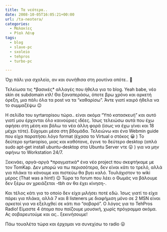 ```yaml
---
title: Τα νεότερα..
date: 2008-10-05T16:05:21+00:00
url: /ta-neotera/
categories:
  - Μαλακίες
  - Ρίαλ Λάιφ
tags:
  - blog
  - slave-pc
  - sxoleio
  - tehpros
  - turbo-pc

---
```

Όχι πάλι για σχολείο, αν και συνήθισα στη ρουτίνα οπότε.. 🙂

Τελείωσα τις \*βασικές\* αλλαγές που ήθελα για το blog. Yeah babe, νέο skin σε subdomain κτλ! Θα ξαναπεράσω, όποτε βρω χρόνο και αρκετή όρεξη, μια πάλι όλα τα post να τα &#8220;καθαρίσω&#8221;. Άντε γιατί καιρό ήθελα να το συμμαζέψω 😉  


Η σελίδα του syrtaropisou τώρα.. είναι ακόμα &#8220;Υπό κατασκευή&#8221; και αυτό γιατί μου έρχονται όλο καινούριες ιδέες. Ίσως τελειώσω αυτά που έχω αφήσει στη μέση και βάλω τα νέα άλλη φορά (ίσως να έχω γίνει και 18 μέχρι τότε). Εύχομαι μέσα στη βδομάδα. Τελειώνω και ένα Webmin guide που είχα παρατήσει λόγο format (έχασα το Virtual ο στόκος 😀 ) Το δεύτερο syrtaropiso, μιας και καθότανε, έγινε το δεύτερο desktop (απλά sudo apt-get install ubuntu-desktop στα Ubuntu Server ντε 😛 ) για να μην αφήνω το Workstation 24/7.

Ξεκινάει, αργά-αργά \*πραγματικά\* ένα νέο project που σκεφτήκαμε με τον TomKap. Δεν μπορώ να πω περισσότερα, δεν είναι κάτι το τρελό, αλλά για πλάκα το κάνουμε και πιστεύω θα βγει καλό. Τουλάχιστον το wiki μέρος (That was a hint!) 😉 Τώρα το forum που λέει ο Θωμάς να βάλουμε δεν ξέρω αν χρειάζεται -tbh αν θα έχει κίνηση-.

Και τέλος κάτι για το οποίο δεν είχα μιλήσει ποτέ εδώ. Ίσως γιατί το είχα πάρει για πλάκα, αλλά 7 και 8 listeners με διαφήμιση μόνο σε 2 MSN είναι αρκετοί για να εξελιχθεί σε κάτι πιο &#8220;σοβαρό&#8221;. Ο λόγος για το TehPros Radio! Είμαστε 4 άτομα που παίζουμε μουσική, χωρίς πρόγραμμα ακόμα. Ας σοβαρευτούμε και ας.. ξεκινήσουμε!

Πάω τουαλέτα τώρα και έρχομαι να συνεχίσω το radio 😛